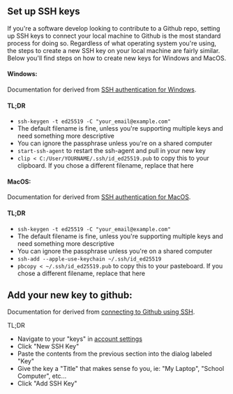 ## Set up SSH keys
If you're a software develop looking to contribute to a Github repo, setting up SSH keys to connect your local machine to Github is the most standard process for doing so. Regardless of what operating system you're using, the steps to create a new SSH key on your local machine are fairly similar. Below you'll find steps on how to create new keys for Windows and MacOS.


#### Windows:
Documentation for derived from [SSH authentication for Windows](https://docs.github.com/en/authentication/connecting-to-github-with-ssh/generating-a-new-ssh-key-and-adding-it-to-the-ssh-agent?platform=windows).

#### TL;DR
* `ssh-keygen -t ed25519 -C "your_email@example.com"`
* The default filename is fine, unless you're supporting multiple keys and need something more descriptive
* You can ignore the passphrase unless you're on a shared computer
* `start-ssh-agent` to restart the ssh-agent and pull in your new key
* `clip < C:/User/YOURNAME/.ssh/id_ed25519.pub` to copy this to your clipboard. If you chose a different filename, replace that here

#### MacOS:
Documentation for derived from [SSH authentication for MacOS](https://docs.github.com/en/authentication/connecting-to-github-with-ssh/generating-a-new-ssh-key-and-adding-it-to-the-ssh-agent?platform=mac).

#### TL;DR
* `ssh-keygen -t ed25519 -C "your_email@example.com"`
* The default filename is fine, unless you're supporting multiple keys and need something more descriptive
* You can ignore the passphrase unless you're on a shared computer
* `ssh-add --apple-use-keychain ~/.ssh/id_ed25519`
* `pbcopy < ~/.ssh/id_ed25519.pub` to copy this to your pasteboard. If you chose a different filename, replace that here

## Add your new key to github:
Documentation for derived from [connecting to Github using SSH](https://docs.github.com/en/authentication/connecting-to-github-with-ssh/adding-a-new-ssh-key-to-your-github-account).

TL;DR
* Navigate to your "keys" in [account settings](https://github.com/settings/keys)
* Click "New SSH Key"
* Paste the contents from the previous section into the dialog labeled "Key"
* Give the key a "Title" that makes sense fo you, ie: "My Laptop", "School Computer", etc...
* Click "Add SSH Key"
